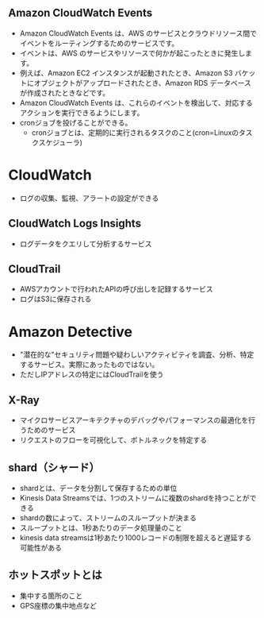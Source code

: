 ## Amazon CloudWatch Events
- Amazon CloudWatch Events は、AWS のサービスとクラウドリソース間でイベントをルーティングするためのサービスです。
- イベントは、AWS のサービスやリソースで何かが起こったときに発生します。
- 例えば、Amazon EC2 インスタンスが起動されたとき、Amazon S3 バケットにオブジェクトがアップロードされたとき、Amazon RDS データベースが作成されたときなどです。
- Amazon CloudWatch Events は、これらのイベントを検出して、対応するアクションを実行できるようにします。
- cronジョブを投げることができる。
  - cronジョブとは、定期的に実行されるタスクのこと(cron=Linuxのタスクスケジューラ)
# CloudWatch
- ログの収集、監視、アラートの設定ができる

## CloudWatch Logs Insights
- ログデータをクエリして分析するサービス

## CloudTrail
- AWSアカウントで行われたAPIの呼び出しを記録するサービス
- ログはS3に保存される

# Amazon Detective
- "潜在的な"セキュリティ問題や疑わしいアクティビティを調査、分析、特定するサービス。実際にあったものではない。
- ただしIPアドレスの特定にはCloudTrailを使う

## X-Ray
- マイクロサービスアーキテクチャのデバッグやパフォーマンスの最適化を行うためのサービス
- リクエストのフローを可視化して、ボトルネックを特定する

## shard（シャード）
- shardとは、データを分割して保存するための単位
- Kinesis Data Streamsでは、1つのストリームに複数のshardを持つことができる
- shardの数によって、ストリームのスループットが決まる
- スループットとは、1秒あたりのデータ処理量のこと
- kinesis data streamsは1秒あたり1000レコードの制限を超えると遅延する可能性がある

## ホットスポットとは
- 集中する箇所のこと
- GPS座標の集中地点など